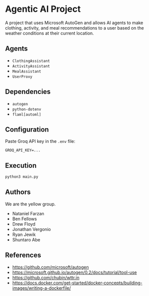 # Agentic AI Project

A project that uses Microsoft AutoGen and allows AI agents to make clothing, activity, and meal recommendations to a user based on the weather conditions at their current location.

## Agents

- `ClothingAssistant`
- `ActivityAssistant`
- `MealAssistant`
- `UserProxy`

## Dependencies

- `autogen`
- `python-dotenv`
- `flaml[automl]`

## Configuration

Paste Groq API key in the `.env` file:

```
GROQ_API_KEY=...
```

## Execution

```sh
python3 main.py
```

## Authors

We are the yellow group.

- Nataniel Farzan
- Ben Fellows
- Drew Floyd
- Jonathan Vergonio
- Ryan Jewik
- Shuntaro Abe

## References

- https://github.com/microsoft/autogen
- https://microsoft.github.io/autogen/0.2/docs/tutorial/tool-use
- https://github.com/chubin/wttr.in
- https://docs.docker.com/get-started/docker-concepts/building-images/writing-a-dockerfile/
